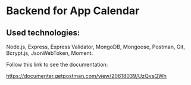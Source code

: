 # Backend for App Calendar

## Used technologies:

Node.js, Express, Express Validator, MongoDB, Mongoose, Postman, Git, Bcrypt.js, JsonWebToken, Moment.

Follow this link to see the documentation:

https://documenter.getpostman.com/view/20618039/UzQvsQWh